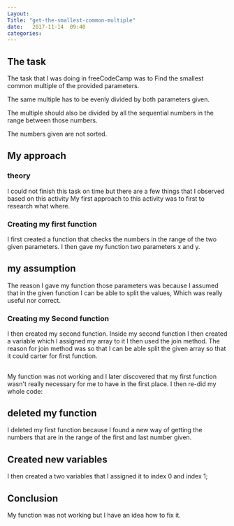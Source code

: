 ```yaml
---
Layout: 
Title: "get-the-smallest-common-multiple"
date:   2017-11-14  09:40
categories: 
---
```

## The task
The task that I was doing in freeCodeCamp was to Find the smallest common multiple of the provided parameters.

The same multiple has to be evenly divided by both parameters given.

The multiple should also be divided by all the sequential numbers in the range between those numbers.

The numbers given are not sorted.

## My approach
###  theory
I could not finish this task on time but there are a few things that I observed based on this activity
My first approach to this activity was to first to research what where.

### Creating  my first function 
I first created a function that checks the numbers in the range of the two given parameters.
I then gave my function two parameters x and y.
## my assumption
The reason I gave my function those parameters was because I assumed that in the given function I can be able to split the values,
Which was really useful nor correct.

### Creating my Second function 
I then created my second function.
Inside my second function I then created a variable which I assigned my array to it I then used the join method.
The reason for join method was so that I can be able split the given array so that it could carter for first function.

## 
My function was not working and I later discovered that my first function wasn't really necessary for me to have in the first place.
I then re-did my whole code:
## deleted my function
I deleted my first function because I found a new way of getting the numbers that are in the range of the first and last number given.

## Created new variables
I then created a two variables that I assigned it to index 0 and index 1;

## Conclusion
My function was not working but I have an idea how  to fix it.

